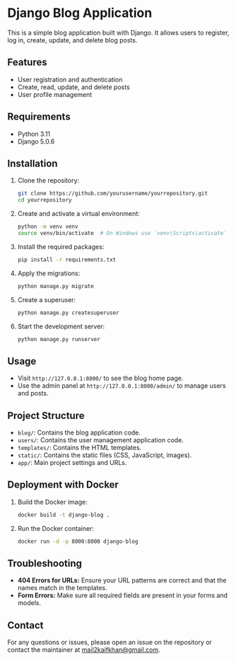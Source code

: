 # Django Blog Application

This is a simple blog application built with Django. It allows users to register, log in, create, update, and delete blog posts. 

## Features

- User registration and authentication
- Create, read, update, and delete posts
- User profile management

## Requirements

- Python 3.11
- Django 5.0.6

## Installation

1. Clone the repository:

    ```sh
    git clone https://github.com/yourusername/yourrepository.git
    cd yourrepository
    ```

2. Create and activate a virtual environment:

    ```sh
    python -m venv venv
    source venv/bin/activate  # On Windows use `venv\Scripts\activate`
    ```

3. Install the required packages:

    ```sh
    pip install -r requirements.txt
    ```

4. Apply the migrations:

    ```sh
    python manage.py migrate
    ```

5. Create a superuser:

    ```sh
    python manage.py createsuperuser
    ```

6. Start the development server:

    ```sh
    python manage.py runserver
    ```

## Usage

- Visit `http://127.0.0.1:8000/` to see the blog home page.
- Use the admin panel at `http://127.0.0.1:8000/admin/` to manage users and posts.

## Project Structure

- `blog/`: Contains the blog application code.
- `users/`: Contains the user management application code.
- `templates/`: Contains the HTML templates.
- `static/`: Contains the static files (CSS, JavaScript, images).
- `app/`: Main project settings and URLs.

## Deployment with Docker

1. Build the Docker image:

    ```sh
    docker build -t django-blog .
    ```

2. Run the Docker container:

    ```sh
    docker run -d -p 8000:8000 django-blog
    ```

## Troubleshooting

- **404 Errors for URLs:** Ensure your URL patterns are correct and that the names match in the templates.
- **Form Errors:** Make sure all required fields are present in your forms and models.

## Contact

For any questions or issues, please open an issue on the repository or contact the maintainer at [mail2kaifkhan@gmail.com](mailto:mail2kaifkhan@gmail.com).
